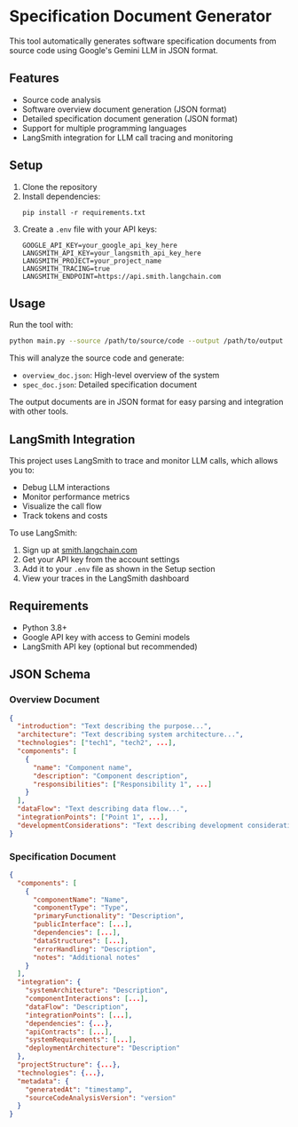# Specification Document Generator

This tool automatically generates software specification documents from source code using Google's Gemini LLM in JSON format.

## Features

- Source code analysis
- Software overview document generation (JSON format)
- Detailed specification document generation (JSON format)
- Support for multiple programming languages
- LangSmith integration for LLM call tracing and monitoring

## Setup

1. Clone the repository
2. Install dependencies:
   ```
   pip install -r requirements.txt
   ```
3. Create a `.env` file with your API keys:
   ```
   GOOGLE_API_KEY=your_google_api_key_here
   LANGSMITH_API_KEY=your_langsmith_api_key_here
   LANGSMITH_PROJECT=your_project_name
   LANGSMITH_TRACING=true
   LANGSMITH_ENDPOINT=https://api.smith.langchain.com
   ```

## Usage

Run the tool with:

```bash
python main.py --source /path/to/source/code --output /path/to/output
```

This will analyze the source code and generate:
- `overview_doc.json`: High-level overview of the system
- `spec_doc.json`: Detailed specification document

The output documents are in JSON format for easy parsing and integration with other tools.

## LangSmith Integration

This project uses LangSmith to trace and monitor LLM calls, which allows you to:
- Debug LLM interactions
- Monitor performance metrics
- Visualize the call flow
- Track tokens and costs

To use LangSmith:
1. Sign up at [smith.langchain.com](https://smith.langchain.com/)
2. Get your API key from the account settings
3. Add it to your `.env` file as shown in the Setup section
4. View your traces in the LangSmith dashboard

## Requirements

- Python 3.8+
- Google API key with access to Gemini models
- LangSmith API key (optional but recommended)

## JSON Schema

### Overview Document
```json
{
  "introduction": "Text describing the purpose...",
  "architecture": "Text describing system architecture...",
  "technologies": ["tech1", "tech2", ...],
  "components": [
    {
      "name": "Component name",
      "description": "Component description",
      "responsibilities": ["Responsibility 1", ...]
    }
  ],
  "dataFlow": "Text describing data flow...",
  "integrationPoints": ["Point 1", ...],
  "developmentConsiderations": "Text describing development considerations..."
}
```

### Specification Document
```json
{
  "components": [
    {
      "componentName": "Name",
      "componentType": "Type",
      "primaryFunctionality": "Description",
      "publicInterface": [...],
      "dependencies": [...],
      "dataStructures": [...],
      "errorHandling": "Description",
      "notes": "Additional notes"
    }
  ],
  "integration": {
    "systemArchitecture": "Description",
    "componentInteractions": [...],
    "dataFlow": "Description",
    "integrationPoints": [...],
    "dependencies": {...},
    "apiContracts": [...],
    "systemRequirements": [...],
    "deploymentArchitecture": "Description"
  },
  "projectStructure": {...},
  "technologies": {...},
  "metadata": {
    "generatedAt": "timestamp",
    "sourceCodeAnalysisVersion": "version"
  }
}
